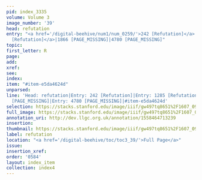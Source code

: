 ```yaml
---
pid: index_3335
volume: Volume 3
image_number: '39'
head: refutation
entry: "<a href='/digital-beehive/num1/num_0259/'>242 [Refutation]</a>|<a href='/digital-beehive/toc/toc2_250/'>1285
  [Refutation]</a>|1866 [PAGE_MISSING]|4780 [PAGE_MISSING]"
topic: 
first_letter: R
page: 
add: 
xref: 
see: 
index: 
item: "#item-e5da4624d"
unparsed: 
line: 'Head: refutation|Entry: 242 [Refutation]|Entry: 1285 [Refutation]|Entry: 1866
  [PAGE_MISSING]|Entry: 4780 [PAGE_MISSING]|#item-e5da4624d'
selection: https://stacks.stanford.edu/image/iiif/gw497tq8651%2F1607_0982/152,1823,673,148/full/0/default.jpg
full_image: https://stacks.stanford.edu/image/iiif/gw497tq8651%2F1607_0982/full/full/0/default.jpg
annotation_uri: http://dev.llgc.org.uk/annotation/1558464713239
insertion: 
thumbnail: https://stacks.stanford.edu/image/iiif/gw497tq8651%2F1607_0982/152,1823,673,148/150,/0/default.jpg
label: refutation
location: "<a href='/digital-beehive/toc/toc3_39/'>Full Page</a>"
issue: 
insertion_xref: 
order: '0584'
layout: index_item
collection: index4
---
```


